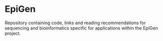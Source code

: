 # EpiGen
Repository containing code, links and reading recommendations for sequencing and bioinformatics specific for applications within the EpiGen project.
